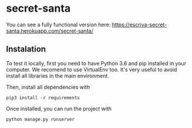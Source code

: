 # secret-santa

You can see a fully functional version here: https://escriva-secret-santa.herokuapp.com/secret-santa/

## Instalation

To test it locally, first you need to have Python 3.6 and pip installed in your computer. We recomend to use VirtualEnv too. It's very useful to avoid install all libraries in the main environment.

Then, install all dependencies with

```
pip3 install -r requirements
```

Once installed, you can run the project with

```
python manage.py runserver
```

